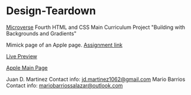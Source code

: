# Design-Teardown

[Microverse](https://www.microverse.org/) Fourth HTML and CSS Main Curriculum Project "Building with Backgrounds and Gradients"

Mimick page of an Apple page. [Assignment link]()


[Live Preview]()

[Apple Main Page]()

Juan D. Martinez Contact info: jd.martinez1062@gmail.com
Mario Barrios Contact info: mariobarriossalazar@outlook.com